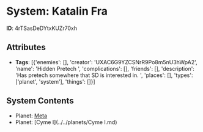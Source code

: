# System: Katalin Fra

**ID**: 4rTSasDeDYtxKUZr70xh

## Attributes
- **Tags**: [{'enemies': [], 'creator': 'UXAC6G9YZCSNrR9Po8m5nU3hWpA2', 'name': 'Hidden Pretech ', 'complications': [], 'friends': [], 'description': 'Has pretech somewhere that SD is interested in. ', 'places': [], 'types': ['planet', 'system'], 'things': []}]

## System Contents
- Planet: [Meta](../../planets/Meta.md)
- Planet: [Cyme I](../../planets/Cyme I.md)

